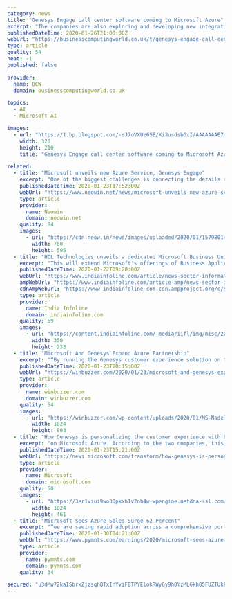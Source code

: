 ```yaml
---
category: news
title: "Genesys Engage call center software coming to Microsoft Azure"
excerpt: "The companies are also exploring and developing new integrations for Genesys and Microsoft Teams, Microsoft Dynamics 365 and Azure Cognitive Services ![|320x210](upload://l8VPxe2KNadH6qDHIMwvoo2OX3S.png)Genesys is a leading provider of call center solutions. The company delivers more than 70 billion customer interactions per year for ..."
publishedDateTime: 2020-01-26T21:00:00Z
webUrl: "https://businesscomputingworld.co.uk/t/genesys-engage-call-center-software-coming-to-microsoft-azure/245116"
type: article
quality: 54
heat: -1
published: false

provider:
  name: BCW
  domain: businesscomputingworld.co.uk

topics:
  - AI
  - Microsoft AI

images:
  - url: "https://1.bp.blogspot.com/-sJ7oVXUz6SE/Xi3usdsbGxI/AAAAAAAE7-M/EI39dzDHGFwAn0sPbihPs_uxBJJMQwcTgCLcBGAsYHQ/s320/satyanadella-tonybates.png"
    width: 320
    height: 210
    title: "Genesys Engage call center software coming to Microsoft Azure"

related:
  - title: "Microsoft unveils new Azure Service, Genesys Engage"
    excerpt: "One of the biggest challenges is connecting the details of every interaction across all channels to ensure each customer has a seamless experience. By leveraging Microsoft’s Azure cloud and AI technologies, Genesys is helping enterprises create a seamless customer journey with Microsoft's trusted, secure and scalable platform.\" Microsoft has ..."
    publishedDateTime: 2020-01-23T17:52:00Z
    webUrl: "https://www.neowin.net/news/microsoft-unveils-new-azure-service-genesys-engage"
    type: article
    provider:
      name: Neowin
      domain: neowin.net
    quality: 84
    images:
      - url: "https://cdn.neow.in/news/images/uploaded/2020/01/1579801417_ms-nadella-satyagenesys-ceo-bates-tony-0019-edit-1-1024x803_story.jpg"
        width: 760
        height: 595
  - title: "HCL Technologies unveils a dedicated Microsoft Business Unit"
    excerpt: "This will extend Microsoft's offerings of Business Applications, Microsoft Dynamics 365, Microsoft Azure, loT, and Al/Machine Learning, as well as help employees accomplish more in the modern workplace with Microsoft 365 and Windows 10. The HCL Microsoft Business Unit will create intellectual property extending the Microsoft platform for ..."
    publishedDateTime: 2020-01-22T09:20:00Z
    webUrl: "https://www.indiainfoline.com/article/news-sector-information-technology/hcl-technologies-unveils-a-dedicated-microsoft-business-unit-120012200467_1.html"
    ampWebUrl: "https://www.indiainfoline.com/article-amp/news-sector-information-technology/hcl-technologies-unveils-a-dedicated-microsoft-business-unit-120012200467_1.html"
    cdnAmpWebUrl: "https://www-indiainfoline-com.cdn.ampproject.org/c/s/www.indiainfoline.com/article-amp/news-sector-information-technology/hcl-technologies-unveils-a-dedicated-microsoft-business-unit-120012200467_1.html"
    type: article
    provider:
      name: India Infoline
      domain: indiainfoline.com
    quality: 59
    images:
      - url: "https://content.indiainfoline.com/_media/iifl/img/misc/2019-09/17/full/hcl-technologies-1568695467-04161350.jpg"
        width: 350
        height: 233
  - title: "Microsoft And Genesys Expand Azure Partnership"
    excerpt: "“By running the Genesys customer experience solution on this dependable cloud environment, enterprises will be able to maximize their investment in Microsoft Azure through simplified management and maintenance requirements, centralized IT expertise, reduced costs, and more.” Through cloud and artificial intelligence (AI), enterprise ..."
    publishedDateTime: 2020-01-23T20:15:00Z
    webUrl: "https://winbuzzer.com/2020/01/23/microsoft-and-genesys-expand-azure-partnership-xcxwbn/"
    type: article
    provider:
      name: winbuzzer.com
      domain: winbuzzer.com
    quality: 54
    images:
      - url: "https://winbuzzer.com/wp-content/uploads/2020/01/MS-Nadella-SatyaGenesys-CEO-Bates-Tony-Microsoft.jpg"
        width: 1024
        height: 803
  - title: "How Genesys is personalizing the customer experience with Engage, Azure and AI"
    excerpt: "on Microsoft Azure. According to the two companies, this combination will provide a secure cloud environment to help companies more easily leverage AI to address customer needs on any channel. Headquartered in Daly City, California, Genesys has more than 5,000 employees in nearly 60 offices worldwide. Every year, the company supports more than ..."
    publishedDateTime: 2020-01-23T15:21:00Z
    webUrl: "https://news.microsoft.com/transform/how-genesys-is-personalizing-the-customer-experience-with-engage-azure-and-ai/"
    type: article
    provider:
      name: Microsoft
      domain: microsoft.com
    quality: 50
    images:
      - url: "https://3er1viui9wo30pkxh1v2nh4w-wpengine.netdna-ssl.com/wp-content/uploads/prod/sites/382/2020/01/12-Body-Barry1-1024x461.jpg"
        width: 1024
        height: 461
  - title: "Microsoft Sees Azure Sales Surge 62 Percent"
    excerpt: "“we are seeing rapid adoption across a comprehensive portfolio of AI tools, infrastructure and services.” He said that there are 6 billion transactions on Azure Cognitive services each month, 7 billion documents processed daily with Azure cognitive search. There are a further 2 billion predictions a month using Azure machine learning ..."
    publishedDateTime: 2020-01-30T04:21:00Z
    webUrl: "https://www.pymnts.com/earnings/2020/microsoft-sees-azure-sales-surge-62-percent/"
    type: article
    provider:
      name: pymnts.com
      domain: pymnts.com
    quality: 34

secured: "u3dMw72kaISbrxZjzsqhQTxInYviFBTPYElokRWyGy9hOYzML6kh05FUZTUkPRrmIInstg506yWfMz2n3W+SRwoEuEg6KNP4Y42vNnqeTLwBV4ZaeYrrtEzh2zoW+ZpeJ2Y53eNmrDcRcMckxgrcBSw1ie9Kco6mDzwsucIhHGUBxSacQIyJTSVnHcTeE80OuZ8CRo1OB/62feJrGynJ9cnv/WD913PxF2exQLYqZ4ElbiU9HxwYmaSR9Uq7fPDqYxY7J/fclzTErs8mQFbaban04M28W+SubGFK4bUgk0Fbw407BeoX+ZtWeYIBGJ9gSRaiwu8Os9dbbKmLQwG4DA2jhymrsS9BLEUSLufe3Fmi/JGDPWXb7g4bDA53xtvZZF6m2X1wyIX0JNRj7GN64SAzwt7OUL0BHWj4cK5/Rhu1tKVXUqCJO6uOA20XQRShs1LCax3GrHG/bLO1CHIeHyS23iKqnxn2mtOTEUbc7yY=;AeWvoCUdzf20MS4k5IZS2Q=="
---
```


